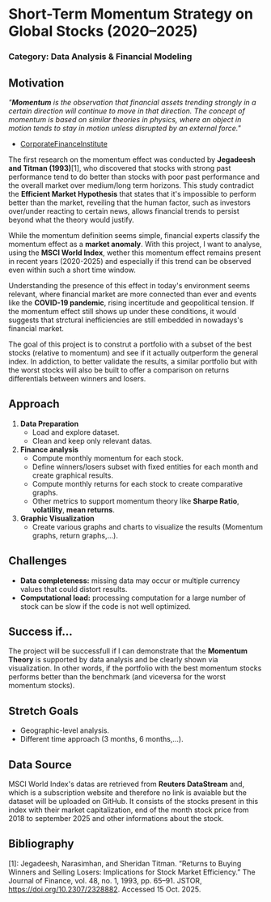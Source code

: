 # Short-Term Momentum Strategy on Global Stocks (2020–2025)
### Category: Data Analysis & Financial Modeling

## Motivation

*"**Momentum** is the observation that financial assets trending strongly in a certain direction will continue to move in that direction. The concept of momentum is based on similar theories in physics, where an object in motion tends to stay in motion unless disrupted by an external force."*
- [CorporateFinanceInstitute](https://corporatefinanceinstitute.com/resources/career-map/sell-side/capital-markets/momentum/)

The first research on the momentum effect was conducted by **Jegadeesh and Titman (1993)**[1], who discovered that stocks with strong past performance tend to do better than stocks with poor past performance and the overall market over medium/long term horizons. This study contradict the **Efficient Market Hypothesis** that states that it's impossible to perform better than the market, reveiling that the human factor, such as investors over/under reacting to certain news, allows financial trends to persist beyond what the theory would justify.

While the momentum definition seems simple, financial experts classify the momentum effect as a **market anomaly**. With this project, I want to analyse, using the **MSCI World Index**, wether this momentum effect remains present in recent years (2020-2025) and especially if this trend can be observed even within such a short time window.

Understanding the presence of this effect in today's environment seems relevant, where financial market are more connected than ever and events like the **COVID-19 pandemic**, rising incertitude and geopolitical tension. If the momentum effect still shows up under these conditions, it would suggests that strctural inefficiencies are still embedded in nowadays's financial market.

The goal of this project is to construt a portfolio with a subset of the best stocks (relative to momentum) and see if it actually outperform the general index. In addiction, to better validate the results, a similar portfolio but with the worst stocks will also be built to offer a comparison on returns differentials between winners and losers.

## Approach
1. **Data Preparation**
   - Load and explore dataset.
   - Clean and keep only relevant datas.
2. **Finance analysis**
   - Compute monthly momentum for each stock.
   - Define winners/losers subset with fixed entities for each month and create graphical results.
   - Compute monthly returns for each stock to create comparative graphs.
   - Other metrics to support momentum theory like **Sharpe Ratio**, **volatility**, **mean returns**.
3. **Graphic Visualization**
   - Create various graphs and charts to visualize the results (Momentum graphs, return graphs,...).

## Challenges
   - **Data completeness:** missing data may occur or multiple currency values that could distort results.
   - **Computational load:** processing computation for a large number of stock can be slow if the code is not well optimized.

## Success if...
The project will be successfull if I can demonstrate that the **Momentum Theory** is supported by data analysis and be clearly shown via visualization.
In other words, if the portfolio with the best momentum stocks performs better than the benchmark (and viceversa for the worst momentum stocks).

## Stretch Goals
   - Geographic-level analysis.
   - Different time approach (3 months, 6 months,...).

## Data Source
MSCI World Index's datas are retrieved from **Reuters DataStream** and, which is a subscription website and therefore no link is avaiable but the dataset will be uploaded on GitHub. It consists of the stocks present in this index with their market capitalization, end of the month stock price from 2018 to september 2025 and other informations about the stock. 

## Bibliography
[1]: Jegadeesh, Narasimhan, and Sheridan Titman. “Returns to Buying Winners and Selling Losers: Implications for Stock Market Efficiency.” The Journal of Finance, vol. 48, no. 1, 1993, pp. 65–91. JSTOR, https://doi.org/10.2307/2328882. Accessed 15 Oct. 2025.